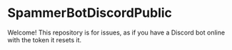 # SpammerBotDiscordPublic
 Welcome! This repository is for issues, as if you have a Discord bot online with the token it resets it.

